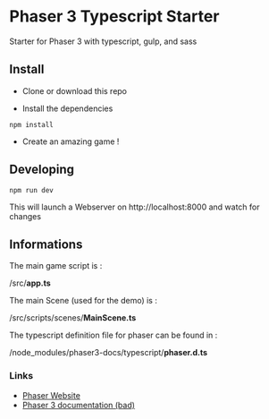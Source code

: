 # Phaser 3 Typescript Starter

Starter for Phaser 3 with typescript, gulp, and sass

## Install

- Clone or download this repo

- Install the dependencies

```
npm install
```

- Create an amazing game !

## Developing

```
npm run dev
```

This will launch a Webserver on http://localhost:8000 and watch for changes

## Informations

The main game script is :

/src/**app.ts**

The main Scene (used for the demo) is :

/src/scripts/scenes/**MainScene.ts**

The typescript definition file for phaser can be found in :

/node_modules/phaser3-docs/typescript/**phaser.d.ts**

### Links

- [Phaser Website](https://phaser.io/)
- [Phaser 3 documentation (bad)](https://photonstorm.github.io/phaser3-docs/)
